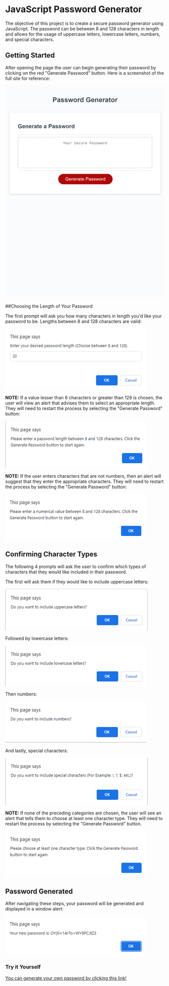 # **JavaScript Password Generator**

The objective of this project is to create a secure password generator using JavaScript. The password can be between 8 and 128 characters in length and allows for the usage of uppercase letters, lowercase letters, numbers, and special characters.

## Getting Started

After opening the page the user can begin generating their password by clicking on the red "Generate Password" button. Here is a screenshot of the full site for reference:

![Full Site Screenshot](./Assets/images/full-generator.png)

##Choosing the Length of Your Password

The first prompt will ask you how many characters in length you'd like your password to be. Lengths between 8 and 128 characters are valid:

![Choosing password length](./Assets/images/length-pw.png)

**NOTE:** If a value lesser than 8 characters or greater than 128 is chosen, the user will view an alert that advises them to select an appropriate length. They will need to restart the process by selecting the "Generate Password" button:

![Please choose an appropriate length](./Assets/images/length-error.png)

**NOTE:** If the user enters characters that are not numbers, then an alert will suggest that they enter the appropriate characters. They will need to restart the process by selecting the "Generate Password" button:

![Please use numerical characters](./Assets/images/nan-error.png)

## Confirming Character Types

The following 4 prompts will ask the user to confirm which types of characters that they would like included in their password.

The first will ask them if they would like to include uppercase letters:

![Confirm uppercase letters](./Assets/images/upper-confirm.png)

Followed by lowercase letters:

![Confirm lowercase letters](./Assets/images/lower-confirm.png)

Then numbers:

![Confirm numbers](./Assets/images/number-confirm.png)

And lastly, special characters:

![Confirm special characters](./Assets/images/special-confirm.png)

**NOTE:** If none of the preceding categories are chosen, the user will see an alert that tells them to choose at least one character type. They will need to restart the process by selecting the "Generate Password" button.

![Please select a category](./Assets/images/type-error.png)

## Password Generated

After navigating these steps, your password will be generated and displayed in a window alert:

![Your new password](./Assets/images/finished-password.png)

### Try it Yourself

[You can generate your own password by clicking this link!](https://littmarque27.github.io/javascript-powered-password-generator/)
 
